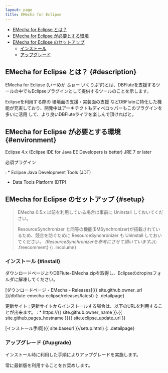 ```yaml
---
layout: page
title: EMecha for Eclipse
---
```


* [EMecha for Eclipse とは？](#description)
* [EMecha for Eclipse が必要とする環境](#environment)
* [EMecha for Eclipse のセットアップ](#setup)
  * [インストール](#install)
  * [アップグレード](#upgrade)

## EMecha for Eclipse とは？ {#description}

EMecha for Eclipse (いーめか ふぉー いくりぷす)とは、DBFluteを支援するツールの中でもEclipseプラグインとして提供するツールのことを示します。

Eclipseを利用する際の 環境面の支援・実装面の支援 などDBFluteに特化した機能が充実しており、開発中はアーキテクトもディベロッパーもこのプラグインを多いに活用 して、より良いDBFluteライフを楽しんで頂ければと。

## EMecha for Eclipse が必要とする環境 {#environment}

Eclipse 4.x (Eclipse IDE for Java EE Developers is better) JRE 7 or later

必須プラグイン

: * Eclipse Java Development Tools (JDT)
  * Data Tools Platform (DTP)

## EMecha for Eclipse のセットアップ {#setup}

> EMecha 0.5.x 以前を利用している場合は事前に Uninstall しておいてください。
> 
> ResourceSynchronizer と同等の機能(EMSynchronizer)が搭載されているため、競合を防ぐために ResourceSynchronizer も Uninstall しておいてください。
> *(ResourceSynchronizerを参考にさせて頂いています。)*{: .freecomment}
{: .incolumn}

### インストール {#install}

ダウンロードページよりDBFlute-EMecha.zipを取得し、Eclipseのdropinsフォルダに解凍してください。

[ダウンロードページ - EMecha - Releases]({{ site.github.owner_url }}/dbflute-emecha-eclipse/releases/latest)
{: .detailpage}

更新サイト
: 更新サイトからインストールする場合は、以下のURLを利用することが出来ます。
: * https://{{ site.github.owner_name }}.{{ site.github.pages_hostname }}{{ site.eclipse_update_url }}


[インストール手順]({{ site.baseurl }}/setup.html)
{: .detailpage}

### アップグレード {#upgrade}

インストール時に利用した手順によりアップグレードを実施します。

常に最新版を利用することをお奨めします。
